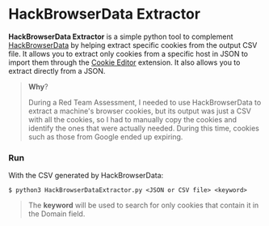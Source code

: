 # HackBrowserData Extractor


**HackBrowserData Extractor** is a simple python tool to complement [HackBrowserData](https://github.com/moonD4rk/HackBrowserData) by helping extract specific cookies from the output CSV file. It allows you to extract only cookies from a specific host in JSON to import them through the [Cookie Editor](https://cookie-editor.com/) extension. It also allows you to extract directly from a JSON.

> **Why**?
> 
> During a Red Team Assessment, I needed to use HackBrowserData to extract a machine's browser cookies, but its output was just a CSV with all the cookies, so I had to manually copy the cookies and identify the ones that were actually needed. During this time, cookies such as those from Google ended up expiring. 

### Run

With the CSV generated by HackBrowserData:

```
$ python3 HackBrowserDataExtractor.py <JSON or CSV file> <keyword>
```

> The **keyword** will be used to search for only cookies that contain it in the Domain field.
